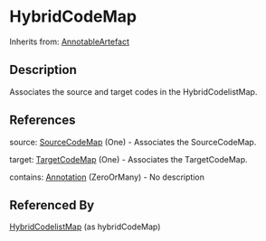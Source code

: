 
# HybridCodeMap

Inherits from: [AnnotableArtefact](../Base/AnnotableArtefact.md)



## Description

Associates the source and target codes in the HybridCodelistMap.




## References

source: [SourceCodeMap](SourceCodeMap.md) (One) - Associates the SourceCodeMap.

target: [TargetCodeMap](TargetCodeMap.md) (One) - Associates the TargetCodeMap.

contains: [Annotation](../Base/Annotation.md) (ZeroOrMany) - No description



## Referenced By

[HybridCodelistMap](HybridCodelistMap.md) (as hybridCodeMap)


